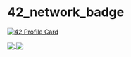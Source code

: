 # 42_network_badge

[![42 Profile Card](https://1337-readme.vercel.app/api/profile?cursus=42&login=ibaali)](https://github.com/mohouyizme/1337-readme)

<a href="https://github.com/afaddoul?tab=repositories">
  <img align="center" src="https://github-readme-stats.vercel.app/api/top-langs/?username=kirwa-KO&theme=dark"/>
</a>
<a href="https://github.com/afaddoul?tab=repositories">
 <img align="center" src="https://github-readme-stats.vercel.app/api?username=kirwa-KO&line_height=40&show_icons=true&theme=dark">
</a>
